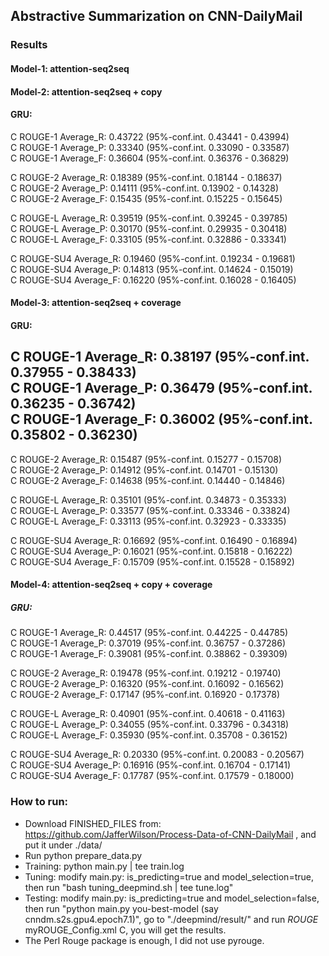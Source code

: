 ## Abstractive Summarization on CNN-DailyMail

### Results
#### Model-1: attention-seq2seq

#### Model-2: attention-seq2seq + copy
#### GRU:
C ROUGE-1 Average_R: 0.43722 (95%-conf.int. 0.43441 - 0.43994)</br>
C ROUGE-1 Average_P: 0.33340 (95%-conf.int. 0.33090 - 0.33587)</br>
C ROUGE-1 Average_F: 0.36604 (95%-conf.int. 0.36376 - 0.36829)</br>

C ROUGE-2 Average_R: 0.18389 (95%-conf.int. 0.18144 - 0.18637)</br>
C ROUGE-2 Average_P: 0.14111 (95%-conf.int. 0.13902 - 0.14328)</br>
C ROUGE-2 Average_F: 0.15435 (95%-conf.int. 0.15225 - 0.15645)</br>

C ROUGE-L Average_R: 0.39519 (95%-conf.int. 0.39245 - 0.39785)</br>
C ROUGE-L Average_P: 0.30170 (95%-conf.int. 0.29935 - 0.30418)</br>
C ROUGE-L Average_F: 0.33105 (95%-conf.int. 0.32886 - 0.33341)</br>

C ROUGE-SU4 Average_R: 0.19460 (95%-conf.int. 0.19234 - 0.19681)</br>
C ROUGE-SU4 Average_P: 0.14813 (95%-conf.int. 0.14624 - 0.15019)</br>
C ROUGE-SU4 Average_F: 0.16220 (95%-conf.int. 0.16028 - 0.16405)</br>

#### Model-3: attention-seq2seq + coverage

#### GRU:
C ROUGE-1 Average_R: 0.38197 (95%-conf.int. 0.37955 - 0.38433)</br>
C ROUGE-1 Average_P: 0.36479 (95%-conf.int. 0.36235 - 0.36742)</br>
C ROUGE-1 Average_F: 0.36002 (95%-conf.int. 0.35802 - 0.36230)</br>
---------------------------------------------
C ROUGE-2 Average_R: 0.15487 (95%-conf.int. 0.15277 - 0.15708)</br>
C ROUGE-2 Average_P: 0.14912 (95%-conf.int. 0.14701 - 0.15130)</br>
C ROUGE-2 Average_F: 0.14638 (95%-conf.int. 0.14440 - 0.14846)</br>

C ROUGE-L Average_R: 0.35101 (95%-conf.int. 0.34873 - 0.35333)</br>
C ROUGE-L Average_P: 0.33577 (95%-conf.int. 0.33346 - 0.33824)</br>
C ROUGE-L Average_F: 0.33113 (95%-conf.int. 0.32923 - 0.33335)</br>

C ROUGE-SU4 Average_R: 0.16692 (95%-conf.int. 0.16490 - 0.16894)</br>
C ROUGE-SU4 Average_P: 0.16021 (95%-conf.int. 0.15818 - 0.16222)</br>
C ROUGE-SU4 Average_F: 0.15709 (95%-conf.int. 0.15528 - 0.15892)</br>

#### Model-4: attention-seq2seq + copy + coverage
##### GRU:
C ROUGE-1 Average_R: 0.44517 (95%-conf.int. 0.44225 - 0.44785)</br>
C ROUGE-1 Average_P: 0.37019 (95%-conf.int. 0.36757 - 0.37286)</br>
C ROUGE-1 Average_F: 0.39081 (95%-conf.int. 0.38862 - 0.39309)</br>

C ROUGE-2 Average_R: 0.19478 (95%-conf.int. 0.19212 - 0.19740)</br>
C ROUGE-2 Average_P: 0.16320 (95%-conf.int. 0.16092 - 0.16562)</br>
C ROUGE-2 Average_F: 0.17147 (95%-conf.int. 0.16920 - 0.17378)</br>

C ROUGE-L Average_R: 0.40901 (95%-conf.int. 0.40618 - 0.41163)</br>
C ROUGE-L Average_P: 0.34055 (95%-conf.int. 0.33796 - 0.34318)</br>
C ROUGE-L Average_F: 0.35930 (95%-conf.int. 0.35708 - 0.36152)</br>

C ROUGE-SU4 Average_R: 0.20330 (95%-conf.int. 0.20083 - 0.20567)</br>
C ROUGE-SU4 Average_P: 0.16916 (95%-conf.int. 0.16704 - 0.17141)</br>
C ROUGE-SU4 Average_F: 0.17787 (95%-conf.int. 0.17579 - 0.18000)</br>


### How to run:
- Download FINISHED_FILES from: https://github.com/JafferWilson/Process-Data-of-CNN-DailyMail , and put it under ./data/
- Run python prepare_data.py
- Training: python main.py | tee train.log
- Tuning: modify main.py: is_predicting=true and model_selection=true, then run "bash tuning_deepmind.sh | tee tune.log"
- Testing: modify main.py: is_predicting=true and model_selection=false, then run "python main.py you-best-model (say cnndm.s2s.gpu4.epoch7.1)", go to "./deepmind/result/" and run  $ROUGE$ myROUGE_Config.xml C, you will get the results.
- The Perl Rouge package is enough, I did not use pyrouge.
